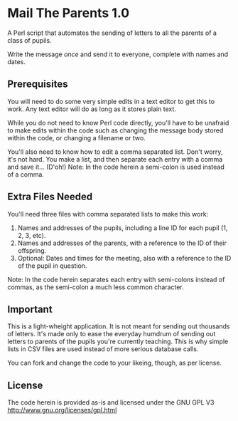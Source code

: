 Mail The Parents 1.0
====================

A Perl script that automates the sending of letters to all the parents of a class of pupils. 

Write the message *once* and send it to everyone, complete with names and dates.


## Prerequisites

You will need to do some very simple edits in a text editor to get this to work. Any text editor will do as long as it stores plain text.

While you do not need to know Perl code directly, you'll have to be unafraid to make edits within the code such as changing the message body stored within the code, or changing a filename or two.

You'll also need to know how to edit a comma separated list. Don't worry, it's not hard. You make a list, and then separate each entry with a comma and save it... (D'oh!) Note: In the code herein a semi-colon is used instead of a comma.


## Extra Files Needed

You'll need three files with comma separated lists to make this work:

1. Names and addresses of the pupils, including a line ID for each pupil (1, 2, 3, etc).
2. Names and addresses of the parents, with a reference to the ID of their offspring.
3. Optional: Dates and times for the meeting, also with a reference to the ID of the pupil in question.

Note: In the code herein separates each entry with semi-colons instead of commas, as the semi-colon a much less common character.


## Important

This is a light-wheight application. It is not meant for sending out thousands of letters. It's made only to ease the everyday humdrum of sending out letters to parents of the pupils you're currently teaching. This is why simple lists in CSV files are used instead of more serious database calls. 

You can fork and change the code to your likeing, though, as per license.

## License

The code herein is provided as-is and licensed under the GNU GPL V3 http://www.gnu.org/licenses/gpl.html
